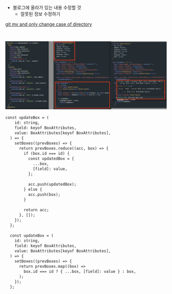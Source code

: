 * 블로그에 올라가 있는 내용 수정할 것
  * 잘못된 정보 수정하기

[git mv and only change case of directory](https://stackoverflow.com/questions/3011625/git-mv-and-only-change-case-of-directory)

<br>


![type-error](../screen/type-error-never.png)

```TSX
const updateBox = (
    id: string,
    field: keyof BoxAttributes,
    value: BoxAttributes[keyof BoxAttributes],
  ) => {
    setBoxes((prevBoxes) => {
      return prevBoxes.reduce((acc, box) => {
        if (box.id === id) {
          const updatedBox = {
            ...box,
            [field]: value,
          };

          acc.push(updatedBox);
        } else {
          acc.push(box);
        }

        return acc;
      }, []);
    });
  };

  const updateBox = (
    id: string,
    field: keyof BoxAttributes,
    value: BoxAttributes[keyof BoxAttributes],
  ) => {
    setBoxes((prevBoxes) => {
      return prevBoxes.map((box) =>
        box.id === id ? { ...box, [field]: value } : box,
      );
    });
  };

```
